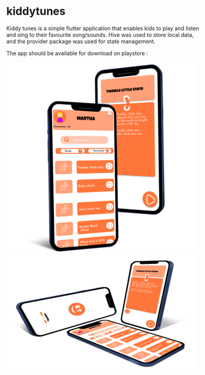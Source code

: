 # kiddytunes
 Kiddy tunes is a simple flutter application that enables kids to play and listen and sing  to their favourite song/sounds.
 Hive was used to store local data, and the provider package was used for state management.
 
 The app should be available for download on playstore : 

<img src="https://github.com/Unique-chiemerie/kiddytunes/blob/master/MOCKUP%20kiddie%20tunes.png" height="500" width="500"> <img src="https://github.com/Unique-chiemerie/kiddytunes/blob/master/download_mockup.png" height="300" width="500">

